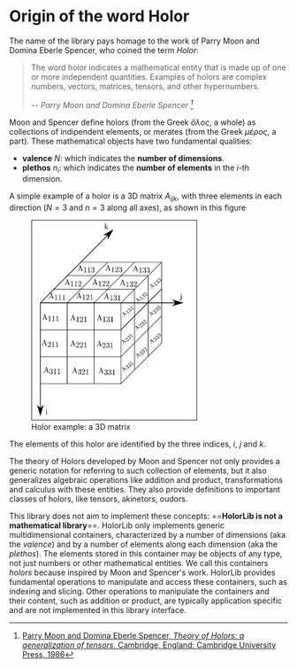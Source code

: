 # Origin of the word Holor

The name of the library pays homage to the work of Parry Moon and Domina Eberle Spencer, who coined the term *Holor*:

> The word holor indicates a mathematical entity that is made up of one or more independent quantities. Examples of holors are complex numbers, vectors, matrices, tensors, and other hypernumbers.
> 
> -- <cite>Parry Moon and Domina Eberle Spencer <cite> [^1]


Moon and Spencer define holors (from the Greek *ὅλος*, a whole) as collections of indipendent elements, or merates (from the Greek *μέρος*, a part). These mathematical objects have two fundamental qualities:

- **valence** $N$: which indicates the **number of dimensions**.
- **plethos** $n_i$: which indicates the **number of elements** in the $i$-th dimension.
   
A simple example of a holor is a 3D matrix $A_{ijk}$, with three elements in each direction ($N=3$ and $n=3$ along all axes), as shown in this figure

<figure>
  <img src="../images/3dmatrix_example.png" width="300" />
  <figcaption>Holor example: a 3D matrix</figcaption>
</figure>

   
The elements of this holor are identified by the three indices, $i$, $j$ and $k$. 

The theory of Holors developed by Moon and Spencer not only provides a generic notation for referring to such collection of elements, but it also generalizes algebraic operations like addition and product, transformations and calculus with these entities. They also provide definitions to important classes of holors, like tensors, akinetors, oudors. 

This library does not aim to implement these concepts: ==**HolorLib is not a mathematical library**==. HolorLib only implements generic multidimensional containers, characterized by a number of dimensions (aka the *valence*) and by a number of elements along each dimension (aka the *plethos*). The elements stored in this container may be objects of any type, not just numbers or other mathematical entities. We call this containers *holors* because inspired by Moon and Spencer's work.
HolorLib provides fundamental operations to manipulate and access these containers, such as indexing and slicing. Other operations to manipulate the containers and their content, such as addition or product, are typically application specific and are not implemented in this library interface.



[^1]: [Parry Moon and Domina Eberle Spencer, *Theory of Holors: a generalization of tensors*, Cambridge, England: Cambridge University Press, 1986](https://www.cambridge.org/core/books/theory-of-holors/A4F6FE2D43AAE06C4D3EF6B620932CCD)